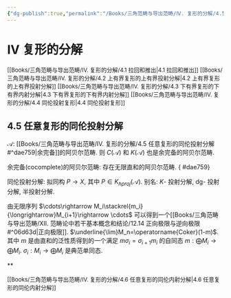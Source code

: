 ```yaml
---
{"dg-publish":true,"permalink":"/Books/三角范畴与导出范畴/Ⅳ. 复形的分解/4.5 任意复形的同伦投射分解/","dgPassFrontmatter":true,"created":"2024-08-05T11:39:24.972+08:00","updated":"2024-09-03T19:44:22.959+08:00"}
---
```


# Ⅳ 复形的分解

<font size="2"> [[Books/三角范畴与导出范畴/Ⅳ. 复形的分解/4.1 拉回和推出\|4.1 拉回和推出]] </font>
<font size="2"> [[Books/三角范畴与导出范畴/Ⅳ. 复形的分解/4.2 上有界复形的上有界投射分解\|4.2 上有界复形的上有界投射分解]]  </font>
<font size="2"> [[Books/三角范畴与导出范畴/Ⅳ. 复形的分解/4.3 下有界复形的下有界内射分解\|4.3 下有界复形的下有界内射分解]] </font>
<font size="2"> [[Books/三角范畴与导出范畴/Ⅳ. 复形的分解/4.4 同伦投射复形\|4.4 同伦投射复形]]  </font>
## 4.5 任意复形的同伦投射分解

 $\mathcal{A}$: [[Books/三角范畴与导出范畴/Ⅳ. 复形的分解/4.5 任意复形的同伦投射分解#^dae759\|余完备]]的阿贝尔范畴.
则 $C(\mathcal{A})$ 和 $K(\mathcal{A})$ 也是余完备的阿贝尔范畴.

余完备(cocomplete)的阿贝尔范畴: 存在无限直和的阿贝尔范畴. 
{ #dae759}


同伦投射分解: 拟同构 $P\rightarrow X$, 其中 $P \in K_{hproj}(\mathcal{A})$. 别名: $K$- 投射分解, dg- 投射分解, 半投射分解.

由无限序列 $\cdots\rightarrow M_i\stackrel{m_i}{\longrightarrow}M_{i+1}\rightarrow \cdots$ 可以得到一个[[Books/三角范畴与导出范畴/Ⅻ. 范畴论中若干基本概念和结论/12.14 正向极限与逆向极限#^06d63d\|正向极限]].  $\underline{\lim}M_n=\operatorname{Coker}(1-m)$. 其中 $m$ 是由直和的泛性质得到的一个满足 $m\sigma_i=\sigma_{i+1}m_i$ 的自同态 $m:\bigoplus M_i\rightarrow\bigoplus M_i$.  $\sigma_i:M_i\rightarrow \bigoplus M_i$ 是典范单同态.

**


<font size="2"> [[Books/三角范畴与导出范畴/Ⅳ. 复形的分解/4.6 任意复形的同伦内射分解\|4.6 任意复形的同伦内射分解]]  </font>